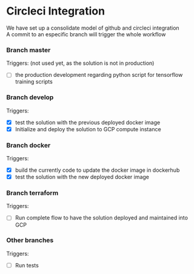 # Circleci Integration  

We have set up a consolidate model of github and circleci integration  
A commit to an especific branch will trigger the whole workflow  

### Branch master  

Triggers: (not used yet, as the solution is not in production)
- [ ] the production development regarding python script for tensorflow training scripts

### Branch develop  

Triggers:  
- [x] test the solution with the previous deployed docker image  
- [x] Initialize and deploy the solution to GCP compute instance  

### Branch docker  

Triggers:  
- [x] build the currently code to update the docker image in dockerhub
- [x] test the solution with the new deployed docker image  

### Branch terraform  

Triggers:
- [ ] Run complete flow to have the solution deployed and maintained into GCP

### Other branches

Triggers:
- [ ] Run tests
